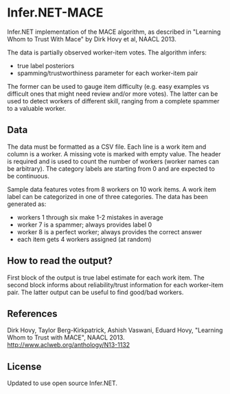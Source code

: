 # Infer.NET-MACE

Infer.NET implementation of the MACE algorithm, as described in "Learning Whom to Trust With Mace" by Dirk Hovy et al, NAACL 2013.

The data is partially observed worker-item votes. The algorithm infers:
* true label posteriors
* spamming/trustworthiness parameter for each worker-item pair

The former can be used to gauge item difficulty (e.g. easy examples vs difficult ones that might need review and/or more votes). The latter can be used to detect workers of different skill, ranging from a complete spammer to a valuable worker.

## Data
The data must be formatted as a CSV file. Each line is a work item and column is a worker. A missing vote is marked with empty value. The header is required and is used to count the number of workers (worker names can be arbitrary). The category labels are starting from 0 and are expected to be continuous.

Sample data features votes from 8 workers on 10 work items. A work item label can be categorized in one of three categories. The data has been generated as:
- workers 1 through six make 1-2 mistakes in average
- worker 7 is a spammer; always provides label 0
- worker 8 is a perfect worker; always provides the correct answer
- each item gets 4 workers assigned (at random)

## How to read the output?
First block of the output is true label estimate for each work item. The second block informs about reliability/trust information for each worker-item pair. The latter output can be useful to find good/bad workers.

## References
Dirk Hovy, Taylor Berg-Kirkpatrick, Ashish Vaswani, Eduard Hovy, "Learning Whom to Trust with MACE", NAACL 2013.
http://www.aclweb.org/anthology/N13-1132

## License
Updated to use open source Infer.NET.
